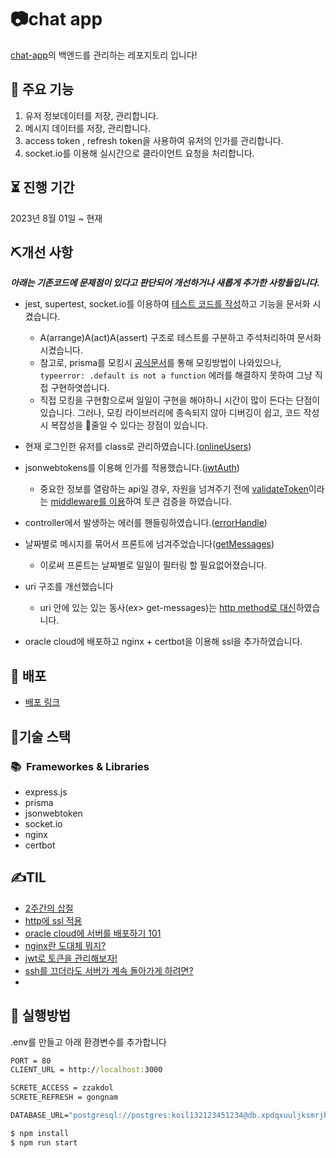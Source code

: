 # 📷chat app

[chat-app](https://github.com/YeonghunKO/chat-app-client/tree/main)의 백엔드를 관리하는 레포지토리 입니다!

## 📢 주요 기능
1. 유저 정보데이터를 저장, 관리합니다.
2. 메시지 데이터를 저장, 관리합니다.
3. access token , refresh token을 사용하여 유저의 인가를 관리합니다.
4. socket.io를 이용해 실시간으로 클라이언트 요청을 처리합니다.

## ⏳ 진행 기간
2023년 8월 01일 ~ 현재

## ⛏개선 사항
_**아래는 기존코드에 문제점이 있다고 판단되어 개선하거나 새롭게 추가한 사항들입니다.**_

* jest, supertest, socket.io를 이용하여 [테스트 코드를 작성](https://github.com/YeonghunKO/chat-app-server/tree/master/__test__)하고 기능을 문서화 시켰습니다.
  - A(arrange)A(act)A(assert) 구조로 테스트를 구분하고 주석처리하여 문서화 시켰습니다.
  - 참고로, prisma를 모킹시 [공식문서](https://www.prisma.io/docs/orm/prisma-client/testing/unit-testing)를 통해 모킹방법이 나와있으나, `typeerror: .default is not a function` 에러를 해결하지 못하여 그냥 직접 구현하엿씁니다.
  - 직접 모킹을 구현함으로써 일일이 구현을 해야하니 시간이 많이 든다는 단점이 있습니다. 그러나, 모킹 라이브러리에 종속되지 않아 디버깅이 쉽고, 코드 작성시 복잡성을 줄일 수 있다는 장점이 있습니다.
* 현재 로그인한 유저를 class로 관리하였습니다.([onlineUsers](https://github.com/YeonghunKO/chat-app-server/blob/master/utils/onlineUser.ts))
* jsonwebtokens를 이용해 인가를 적용했습니다.([jwtAuth](https://github.com/YeonghunKO/chat-app-server/blob/master/middleware/jwtAuth.ts))
  - 중요한 정보를 열람하는 api일 경우, 자원을 넘겨주기 전에 [validateToken](https://github.com/YeonghunKO/chat-app-server/blob/master/middleware/validateToken.ts)이라는 [middleware를 이용](https://github.com/YeonghunKO/chat-app-server/blob/master/index.ts#L41)하여 토큰 검증을 하였습니다.
* controller에서 발생하는 에러를 핸들링하였습니다.([errorHandle](https://github.com/YeonghunKO/chat-app-server/blob/master/utils/errorHandle.ts))
* 날짜별로 메시지를 묶어서 프론트에 넘겨주었습니다([getMessages](https://github.com/YeonghunKO/chat-app-server/blob/master/controller/MessageController.ts#L81))
   - 이로써 프론트는 날짜별로 일일이 필터링 할 필요없어졌습니다.
* uri 구조를 개선했습니다
   - uri 안에 있는 있는 동사(ex> get-messages)는 [http method로 대신](https://github.com/YeonghunKO/chat-app-server/commit/a64971505fcab61c3c0ea72d71cc178518466e20)하였습니다.
  
* oracle cloud에 배포하고 nginx + certbot을 이용해 ssl을 추가하였습니다. 

## 🚀 배포

- [배포 링크](https://api.chat-app.live)

## 🤖기술 스택

### 📚&nbsp;&nbsp;Frameworkes & Libraries

- express.js
- prisma
- jsonwebtoken
- socket.io
- nginx
- certbot

## ✍️TIL
- [2주간의 삽질](https://velog.io/@yhko1992/%EC%A7%80%EB%82%9C-%ED%95%9C%EB%8B%AC%EA%B0%84-%EC%82%BD%EC%A7%88%EC%9D%98-%EA%B8%B0%EB%A1%9D)
- [http에 ssl 적용](https://velog.io/@yhko1992/http%EC%97%90-ssl%EC%A0%81%EC%9A%A9%ED%95%98%EC%97%AC-https%EB%A1%9C-%EB%A7%8C%EB%93%A4%EC%96%B4%EC%A3%BC%EA%B8%B0)
- [oracle cloud에 서버를 배포하기 101](https://velog.io/@yhko1992/oracle-vc%EC%97%90%EC%84%9C-%ED%8F%AC%ED%8A%B8%EB%A5%BC-%EC%97%B4%EC%96%B4%EC%A3%BC%EA%B3%A0-%EB%B0%A9%ED%99%94%EB%B2%BD-%ED%97%88%EC%9A%A9%ED%95%98%EA%B8%B0)
- [nginx란 도대체 뭐지?](https://velog.io/@yhko1992/nginx%EB%9E%80-%EB%8F%84%EB%8C%80%EC%B2%B4-%EB%AD%90%EC%A7%80)
- [jwt로 토큰을 관리해보자!](https://velog.io/@yhko1992/express%EC%97%90%EC%84%9C-jwt%ED%86%A0%ED%81%B0-%EC%84%B8%ED%8C%85%ED%95%98%EA%B8%B0)
- [ssh를 끄더라도 서버가 계속 돌아가게 하려면?](https://velog.io/@yhko1992/ssh%ED%84%B0%EB%AF%B8%EB%84%90%EC%9D%84-%EA%BB%90%EC%9D%84%EB%95%8C%EB%8F%84-%EC%84%9C%EB%B2%84%EA%B0%80-%EA%B3%84%EC%86%8D-%EB%8F%8C%EC%95%84%EA%B0%80%EA%B2%8C-%ED%95%98%EB%A0%A4%EB%A9%B4)
- 
  

## 🔑 실행방법

.env를 만들고 아래 환경변수를 추가합니다

```cmd
PORT = 80
CLIENT_URL = http://localhost:3000

SCRETE_ACCESS = zzakdol
SCRETE_REFRESH = gongnam

DATABASE_URL="postgresql://postgres:koil132123451234@db.xpdqxuuljksmrjhubmtn.supabase.co:5432/postgres"
```


```cmd
$ npm install
$ npm run start
```
